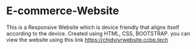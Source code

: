 # E-commerce-Website
This is a Responsive Website which is device friendly that aligns itself according to the device. Created using HTML, CSS, BOOTSTRAP. you can view the website using this link https://chidvivrwebsite.ccbp.tech
